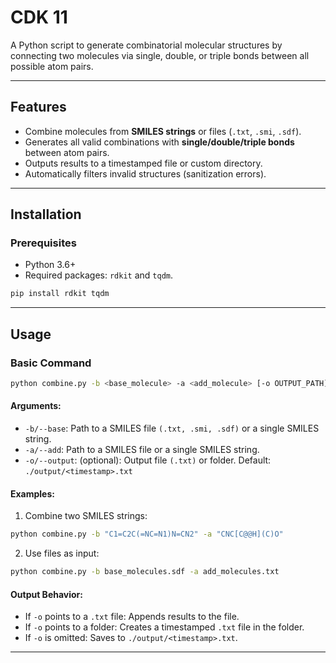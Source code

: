 # CDK 11

A Python script to generate combinatorial molecular structures by connecting two molecules via single, double, or triple bonds between all possible atom pairs.

---

## Features
- Combine molecules from **SMILES strings** or files (`.txt`, `.smi`, `.sdf`).
- Generates all valid combinations with **single/double/triple bonds** between atom pairs.
- Outputs results to a timestamped file or custom directory.
- Automatically filters invalid structures (sanitization errors).

---

## Installation

### Prerequisites
- Python 3.6+
- Required packages: `rdkit` and `tqdm`.

```bash
pip install rdkit tqdm
```
--- 

## Usage 

### Basic Command 

```bash
python combine.py -b <base_molecule> -a <add_molecule> [-o OUTPUT_PATH]
```

#### Arguments: 

* `-b/--base`: Path to a SMILES file `(.txt, .smi, .sdf)` or a single SMILES string.
* `-a/--add`: Path to a SMILES file or a single SMILES string.
* `-o/--output`: (optional): Output file `(.txt)` or folder. Default: `./output/<timestamp>.txt`

#### Examples: 

1. Combine two SMILES strings: 

```bash
python combine.py -b "C1=C2C(=NC=N1)N=CN2" -a "CNC[C@@H](C)O" 
```

2. Use files as input: 

```bash
python combine.py -b base_molecules.sdf -a add_molecules.txt 
```


#### Output Behavior: 
* If `-o` points to a `.txt` file: Appends results to the file.
* If `-o` points to a folder: Creates a timestamped `.txt` file in the folder.
* If `-o` is omitted: Saves to `./output/<timestamp>.txt`.

---
